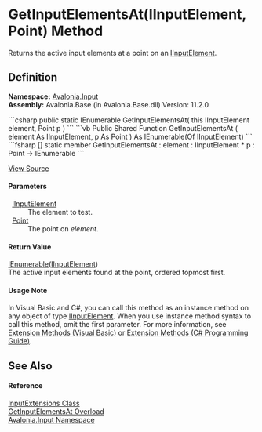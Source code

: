 # GetInputElementsAt(IInputElement, Point) Method


Returns the active input elements at a point on an <a href="T_Avalonia_Input_IInputElement">IInputElement</a>.



## Definition
**Namespace:** <a href="N_Avalonia_Input">Avalonia.Input</a>  
**Assembly:** Avalonia.Base (in Avalonia.Base.dll) Version: 11.2.0

<Tabs groupId="api-code-preview">
<TabItem value="csharp" label="C#">
```csharp
public static IEnumerable<IInputElement> GetInputElementsAt(
	this IInputElement element,
	Point p
)
```
</TabItem>
<TabItem value="vb" label="VB">
```vb
<ExtensionAttribute>
Public Shared Function GetInputElementsAt ( 
	element As IInputElement,
	p As Point
) As IEnumerable(Of IInputElement)
```
</TabItem>
<TabItem value="fsharp" label="F#">
```fsharp
[<ExtensionAttribute>]
static member GetInputElementsAt : 
        element : IInputElement * 
        p : Point -> IEnumerable<IInputElement> 
```
</TabItem>
</Tabs>



<a href="https://github.com/AvaloniaUI/Avalonia/tree/master/src/Avalonia.Base/Input/InputExtensions.cs#L36" title="View the source code">View Source</a>



#### Parameters
<dl><dt>  <a href="T_Avalonia_Input_IInputElement">IInputElement</a></dt><dd>The element to test.</dd><dt>  <a href="T_Avalonia_Point">Point</a></dt><dd>The point on <em>element</em>.</dd></dl>

#### Return Value
<a href="https://learn.microsoft.com/dotnet/api/system.collections.generic.ienumerable-1" target="_blank" rel="noopener noreferrer">IEnumerable</a>(<a href="T_Avalonia_Input_IInputElement">IInputElement</a>)  
The active input elements found at the point, ordered topmost first.

#### Usage Note
In Visual Basic and C#, you can call this method as an instance method on any object of type <a href="T_Avalonia_Input_IInputElement">IInputElement</a>. When you use instance method syntax to call this method, omit the first parameter. For more information, see <a href="https://docs.microsoft.com/dotnet/visual-basic/programming-guide/language-features/procedures/extension-methods" target="_blank" rel="noopener noreferrer">Extension Methods (Visual Basic)</a> or <a href="https://docs.microsoft.com/dotnet/csharp/programming-guide/classes-and-structs/extension-methods" target="_blank" rel="noopener noreferrer">Extension Methods (C# Programming Guide)</a>.

## See Also


#### Reference
<a href="T_Avalonia_Input_InputExtensions">InputExtensions Class</a>  
<a href="Overload_Avalonia_Input_InputExtensions_GetInputElementsAt">GetInputElementsAt Overload</a>  
<a href="N_Avalonia_Input">Avalonia.Input Namespace</a>  
